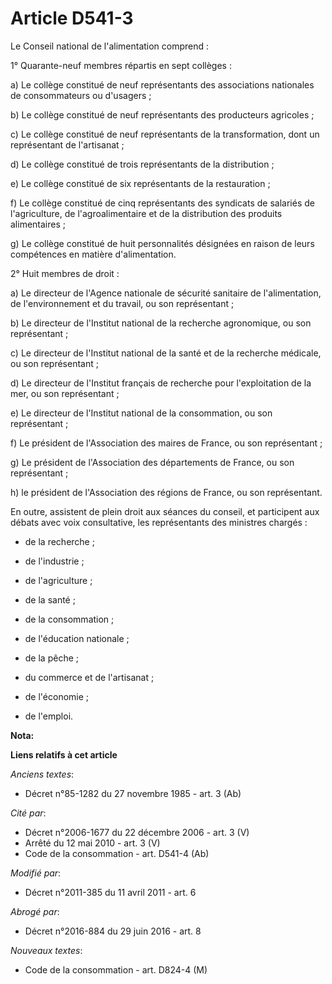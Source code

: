 # Article D541-3

Le Conseil national de l'alimentation comprend : 

1° Quarante-neuf membres répartis en sept collèges : 

a) Le collège constitué de neuf représentants des associations nationales de consommateurs ou d'usagers ; 

b) Le collège constitué de neuf représentants des producteurs agricoles ; 

c) Le collège constitué de neuf représentants de la transformation, dont un représentant de l'artisanat ; 

d) Le collège constitué de trois représentants de la distribution ; 

e) Le collège constitué de six représentants de la restauration ; 

f) Le collège constitué de cinq représentants des syndicats de salariés de l'agriculture, de l'agroalimentaire et de la
distribution des produits alimentaires ; 

g) Le collège constitué de huit personnalités désignées en raison de leurs compétences en matière d'alimentation. 

2° Huit membres de droit : 

a) Le directeur de l'Agence nationale de sécurité sanitaire de l'alimentation, de l'environnement et du travail, ou son
représentant ; 

b) Le directeur de l'Institut national de la recherche agronomique, ou son représentant ; 

c) Le directeur de l'Institut national de la santé et de la recherche médicale, ou son représentant ; 

d) Le directeur de l'Institut français de recherche pour l'exploitation de la mer, ou son représentant ; 

e) Le directeur de l'Institut national de la consommation, ou son représentant ; 

f) Le président de l'Association des maires de France, ou son représentant ; 

g) Le président de l'Association des départements de France, ou son représentant ; 

h) le président de l'Association des régions de France, ou son représentant. 

En outre, assistent de plein droit aux séances du conseil, et participent aux débats avec voix consultative, les
représentants des ministres chargés :

- de la recherche ;

- de l'industrie ;

- de l'agriculture ;

- de la santé ;

- de la consommation ;

- de l'éducation nationale ;

- de la pêche ;

- du commerce et de l'artisanat ;

- de l'économie ;

- de l'emploi.

**Nota:**



**Liens relatifs à cet article**

_Anciens textes_:

  - Décret n°85-1282 du 27 novembre 1985 - art. 3 (Ab)

_Cité par_:

  - Décret n°2006-1677 du 22 décembre 2006 - art. 3 (V)
  - Arrêté du 12 mai 2010 - art. 3 (V)
  - Code de la consommation - art. D541-4 (Ab)

_Modifié par_:

  - Décret n°2011-385 du 11 avril 2011 - art. 6

_Abrogé par_:

  - Décret n°2016-884 du 29 juin 2016 - art. 8

_Nouveaux textes_:

  - Code de la consommation - art. D824-4 (M)
